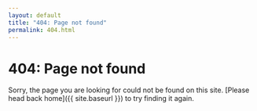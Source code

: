 ```yaml
---
layout: default
title: "404: Page not found"
permalink: 404.html
---
```


# 404: Page not found

Sorry, the page you are looking for could not be found on this site. [Please head back home]({{ site.baseurl }}) to try finding it again.
